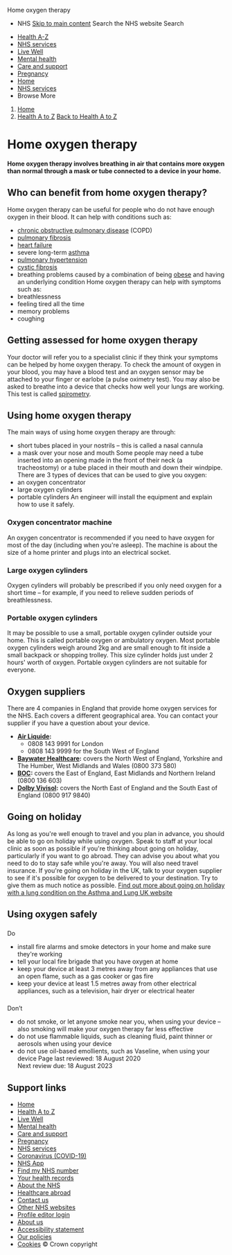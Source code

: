 
Home oxygen therapy
 - NHS
[Skip to main content](#maincontent)
Search the NHS website
Search
* [Health A-Z](/conditions/)
* [NHS services](/nhs-services/)
* [Live Well](/live-well/)
* [Mental health](/mental-health/)
* [Care and support](/conditions/social-care-and-support-guide/)
* [Pregnancy](/pregnancy/)
* [Home](/)
* [NHS services](/nhs-services/)
* Browse
 More
1. [Home](/)
2. [Health A to Z](/conditions/)
[Back to 
 Health A to Z](/conditions/) 
# Home oxygen therapy
**Home oxygen therapy involves breathing in air that contains more oxygen than normal through a mask or tube connected to** **a device in your home.**
## Who can benefit from home oxygen therapy?
Home oxygen therapy can be useful for people who do not have enough oxygen in their blood.
It can help with conditions such as:
* [chronic obstructive pulmonary disease](/conditions/chronic-obstructive-pulmonary-disease-copd/) (COPD)
* [pulmonary fibrosis](/conditions/idiopathic-pulmonary-fibrosis/)
* [heart failure](/conditions/heart-failure/)
* severe long-term [asthma](/conditions/asthma/)
* [pulmonary hypertension](/conditions/pulmonary-hypertension/)
* [cystic fibrosis](/conditions/cystic-fibrosis/)
* breathing problems caused by a combination of being [obese](/conditions/obesity/) and having an underlying condition
Home oxygen therapy can help with symptoms such as:
* breathlessness
* feeling tired all the time
* memory problems
* coughing
## Getting assessed for home oxygen therapy
Your doctor will refer you to a specialist clinic if they think your symptoms can be helped by home oxygen therapy.
To check the amount of oxygen in your blood, you may have a blood test and an oxygen sensor may be attached to your finger or earlobe (a pulse oximetry test).
You may also be asked to breathe into a device that checks how well your lungs are working. This test is called [spirometry](/conditions/spirometry/).
## Using home oxygen therapy
The main ways of using home oxygen therapy are through:
* short tubes placed in your nostrils – this is called a nasal cannula
* a mask over your nose and mouth
Some people may need a tube inserted into an opening made in the front of their neck (a tracheostomy) or a tube placed in their mouth and down their windpipe.
There are 3 types of devices that can be used to give you oxygen:
* an oxygen concentrator
* large oxygen cylinders
* portable cylinders
An engineer will install the equipment and explain how to use it safely.
### Oxygen concentrator machine
An oxygen concentrator is recommended if you need to have oxygen for most of the day (including when you're asleep).
The machine is about the size of a home printer and plugs into an electrical socket.
### Large oxygen cylinders
Oxygen cylinders will probably be prescribed if you only need oxygen for a short time – for example, if you need to relieve sudden periods of breathlessness.
### Portable oxygen cylinders
It may be possible to use a small, portable oxygen cylinder outside your home. This is called portable oxygen or ambulatory oxygen.
Most portable oxygen cylinders weigh around 2kg and are small enough to fit inside a small backpack or shopping trolley. This size cylinder holds just under 2 hours' worth of oxygen.
Portable oxygen cylinders are not suitable for everyone.
## Oxygen suppliers
There are 4 companies in England that provide home oxygen services for the NHS. Each covers a different geographical area. You can contact your supplier if you have a question about your device.
* [**Air Liquide**](http://www.uk.airliquide.com/en/home-healthcare.html)**:**
	+ 0808 143 9991 for London
	+ 0808 143 9999 for the South West of England
* [**Baywater Healthcare**](http://www.baywater.co.uk/)**:** covers the North West of England, Yorkshire and The Humber, West Midlands and Wales (0800 373 580)
* [**BOC**](http://www.bochealthcare.co.uk/en/Products-and-services/Products-and-services-by-category/Medical-gases/Medical-oxygen/medical-oxygen.html)**:** covers the East of England, East Midlands and Northern Ireland (0800 136 603)
* [**Dolby Vivisol**](http://www.dolbyvivisol.com/)**:** covers the North East of England and the South East of England (0800 917 9840)
## Going on holiday
As long as you're well enough to travel and you plan in advance, you should be able to go on holiday while using oxygen.
Speak to staff at your local clinic as soon as possible if you're thinking about going on holiday, particularly if you want to go abroad.
They can advise you about what you need to do to stay safe while you're away.
You will also need travel insurance.
If you're going on holiday in the UK, talk to your oxygen supplier to see if it's possible for oxygen to be delivered to your destination. Try to give them as much notice as possible.
[Find out more about going on holiday with a lung condition on the Asthma and Lung UK website](https://www.asthmaandlung.org.uk/living-with/travel/safely)
## Using oxygen safely
### 
 Do
* install fire alarms and smoke detectors in your home and make sure they're working
* tell your local fire brigade that you have oxygen at home
* keep your device at least 3 metres away from any appliances that use an open flame, such as a gas cooker or gas fire
* keep your device at least 1.5 metres away from other electrical appliances, such as a television, hair dryer or electrical heater
### 
 Don’t
* do not smoke, or let anyone smoke near you, when using your device – also smoking will make your oxygen therapy far less effective
* do not use flammable liquids, such as cleaning fluid, paint thinner or aerosols when using your device
* do not use oil-based emollients, such as Vaseline, when using your device
 Page last reviewed: 18 August 2020  
 Next review due: 18 August 2023
 
## Support links
* [Home](/)
* [Health A to Z](/conditions/)
* [Live Well](/live-well/)
* [Mental health](/mental-health/)
* [Care and support](/conditions/social-care-and-support-guide/)
* [Pregnancy](/pregnancy/)
* [NHS services](/nhs-services/)
* [Coronavirus (COVID-19)](/conditions/coronavirus-covid-19/)
* [NHS App](/nhs-app/)
* [Find my NHS number](/nhs-services/online-services/find-nhs-number/)
* [Your health records](/using-the-nhs/about-the-nhs/your-health-records/)
* [About the NHS](/using-the-nhs/about-the-nhs/)
* [Healthcare abroad](/using-the-nhs/healthcare-abroad/apply-for-a-free-uk-global-health-insurance-card-ghic/)
* [Contact us](/contact-us/)
* [Other NHS websites](/nhs-sites/)
* [Profile editor login](/our-policies/profile-editor-login/)
* [About us](/about-us/)
* [Accessibility statement](/accessibility-statement/)
* [Our policies](/our-policies/)
* [Cookies](/our-policies/cookies-policy/)
© Crown copyright
